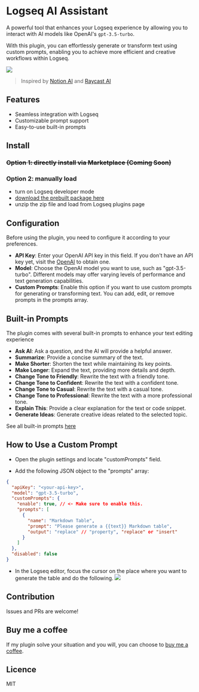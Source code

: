 # Logseq AI Assistant

A powerful tool that enhances your Logseq experience by allowing you to interact with AI models like OpenAI's `gpt-3.5-turbo`.

With this plugin, you can effortlessly generate or transform text using custom prompts,
enabling you to achieve more efficient and creative workflows within Logseq.

![](https://user-images.githubusercontent.com/9718515/226260897-d5e39c09-4714-4d23-b004-28a2391512c4.gif)

> Inspired by [Notion AI](https://www.notion.so/product/ai) and [Raycast AI](https://www.raycast.com/ai)

## Features
- Seamless integration with Logseq
- Customizable prompt support
- Easy-to-use built-in prompts 

## Install

### ~~Option 1: directly install via Marketplace (Coming Soon)~~

### Option 2: manually load

- turn on Logseq developer mode
- [download the prebuilt package here](https://github.com/ahonn/logseq-plugin-ai-assistant/releases)
- unzip the zip file and load from Logseq plugins page

## Configuration
Before using the plugin, you need to configure it according to your preferences.

- **API Key**: Enter your OpenAI API key in this field. If you don't have an API key yet, visit the [OpenAI](https://platform.openai.com/account/api-keys) to obtain one.
- **Model**: Choose the OpenAI model you want to use, such as "gpt-3.5-turbo". Different models may offer varying levels of performance and text generation capabilities.
- **Custom Prompts**: Enable this option if you want to use custom prompts for generating or transforming text. You can add, edit, or remove prompts in the prompts array.

## Built-in Prompts

The plugin comes with several built-in prompts to enhance your text editing experience

- **Ask AI**: Ask a question, and the AI will provide a helpful answer.
- **Summarize**: Provide a concise summary of the text.
- **Make Shorter**: Shorten the text while maintaining its key points.
- **Make Longer**: Expand the text, providing more details and depth.
- **Change Tone to Friendly**: Rewrite the text with a friendly tone.
- **Change Tone to Confident**: Rewrite the text with a confident tone.
- **Change Tone to Casual**: Rewrite the text with a casual tone.
- **Change Tone to Professional**: Rewrite the text with a more professional tone.
- **Explain This**: Provide a clear explanation for the text or code snippet.
- **Generate Ideas**: Generate creative ideas related to the selected topic.

See all built-in prompts [here](https://github.com/ahonn/logseq-plugin-ai-assistant/blob/master/src/preset.ts)

## How to Use a Custom Prompt

- Open the plugin settings and locate "customPrompts" field.

- Add the following JSON object to the "prompts" array:

```json
{
  "apiKey": "<your-api-key>",
  "model": "gpt-3.5-turbo",
  "customPrompts": {
    "enable": true, // <- Make sure to enable this.
    "prompts": [
      {
        "name": "Markdown Table",
        "prompt": "Please generate a {{text}} Markdown table",
        "output": "replace" // "property", "replace" or "insert"
      }
    ]
  },
  "disabled": false
}
```

- In the Logseq editor, focus the cursor on the place where you want to generate the table and do the following.
![](https://user-images.githubusercontent.com/9718515/226259576-a1193b51-8a57-4cad-9270-f5bc30a5ba29.gif)

## Contribution
Issues and PRs are welcome!

## Buy me a coffee

If my plugin solve your situation and you will, you can choose to [buy me a coffee](https://www.buymeacoffee.com/yuexunjiang).

## Licence
MIT
